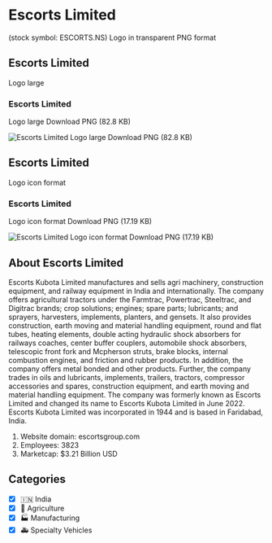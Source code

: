 # Escorts Limited
 (stock symbol: ESCORTS.NS) Logo in transparent PNG format

## Escorts Limited
 Logo large

### Escorts Limited
 Logo large Download PNG (82.8 KB)

![Escorts Limited
 Logo large Download PNG (82.8 KB)](/img/orig/ESCORTS.NS_BIG-81bcfd29.png)

## Escorts Limited
 Logo icon format

### Escorts Limited
 Logo icon format Download PNG (17.19 KB)

![Escorts Limited
 Logo icon format Download PNG (17.19 KB)](/img/orig/ESCORTS.NS-2f12212d.png)

## About Escorts Limited


Escorts Kubota Limited manufactures and sells agri machinery, construction equipment, and railway equipment in India and internationally. The company offers agricultural tractors under the Farmtrac, Powertrac, Steeltrac, and Digitrac brands; crop solutions; engines; spare parts; lubricants; and sprayers, harvesters, implements, planters, and gensets. It also provides construction, earth moving and material handling equipment, round and flat tubes, heating elements, double acting hydraulic shock absorbers for railways coaches, center buffer couplers, automobile shock absorbers, telescopic front fork and Mcpherson struts, brake blocks, internal combustion engines, and friction and rubber products. In addition, the company offers metal bonded and other products. Further, the company trades in oils and lubricants, implements, trailers, tractors, compressor accessories and spares, construction equipment, and earth moving and material handling equipment. The company was formerly known as Escorts Limited and changed its name to Escorts Kubota Limited in June 2022. Escorts Kubota Limited was incorporated in 1944 and is based in Faridabad, India.

1. Website domain: escortsgroup.com
2. Employees: 3823
3. Marketcap: $3.21 Billion USD


## Categories
- [x] 🇮🇳 India
- [x] 🚜 Agriculture
- [x] 🏭 Manufacturing
- [x] 🚑 Specialty Vehicles
